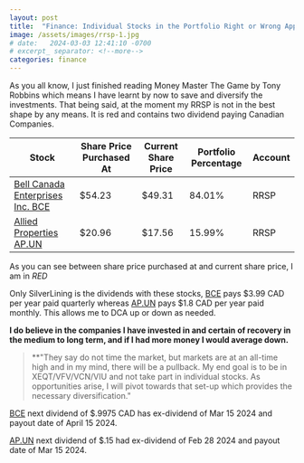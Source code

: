 ```yaml
---
layout: post
title:  "Finance: Individual Stocks in the Portfolio Right or Wrong Approach"
image: /assets/images/rrsp-1.jpg
# date:   2024-03-03 12:41:10 -0700
# excerpt_ separator: <!--more-->
categories: finance
---
```

<p>As you all know, I just finished reading Money Master The Game by Tony Robbins which means I have learnt by now to save and diversify the investments. That being said, at the moment my RRSP is not in the best shape by any means. It is red and contains two dividend paying Canadian Companies.</p>

| Stock | Share Price Purchased At |  Current Share Price | Portfolio Percentage | Account
| ----- |----- |----- |----- |----- |
| [Bell Canada Enterprises Inc. BCE](https://money.tmx.com/en/quote/BCE) | $54.23 | $49.31 | 84.01% | RRSP
| [Allied Properties AP.UN](https://money.tmx.com/en/quote/AP.UN) | $20.96 | $17.56 | 15.99% | RRSP


As you can see between share price purchased at and current share price, I am in *RED*

Only SilverLining is the dividends with these stocks, [BCE](https://money.tmx.com/en/quote/BCE) pays $3.99 CAD per year paid quarterly whereas [AP.UN](https://money.tmx.com/en/quote/AP.UN) pays $1.8 CAD per year paid monthly. This allows me to DCA up or down as needed.

**I do believe in the companies I have invested in and certain of recovery in the medium to long term, and if I had more money I would average down.**

>**"They say do not time the market, but markets are at an all-time high and in my mind, there will be a pullback. My end goal is to be in XEQT/VFV/VCN/VIU and not take part in individual stocks. As opportunities arise, I will pivot towards that set-up which provides the necessary diversification."

[BCE](https://money.tmx.com/en/quote/BCE) next dividend of $.9975 CAD has ex-dividend of Mar 15 2024 and payout date of April 15 2024. 

[AP.UN](https://money.tmx.com/en/quote/AP.UN) next dividend of $.15 had ex-dividend of Feb 28 2024 and payout date of Mar 15 2024.

<!-- ![RRSP Portfolio March 8 2024](/assets/images/img-4.jpg) -->

<!-- [BCE](https://money.tmx.com/en/quote/BCE)
[AP.UN](https://money.tmx.com/en/quote/AP.UN) -->
